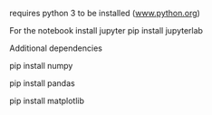 requires python 3 to be installed (www.python.org)

For the notebook install jupyter
  pip install jupyterlab
  
  
  
Additional dependencies

  pip install numpy
  
  pip install pandas
  
  pip install matplotlib
  
